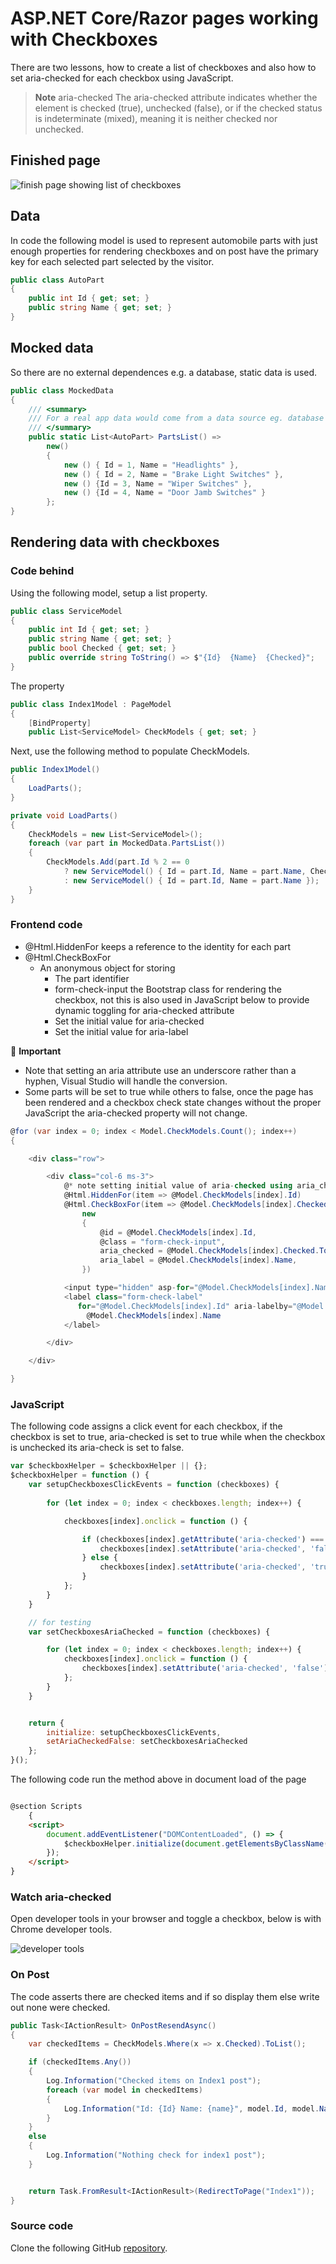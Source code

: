 # ASP.NET Core/Razor pages working with Checkboxes

There are two lessons, how to create a list of checkboxes and also how to set aria-checked for each checkbox using JavaScript.

> **Note**
> aria-checked The aria-checked attribute indicates whether the element is checked (true), unchecked (false), or if the checked status is indeterminate (mixed), meaning it is neither checked nor unchecked.

## Finished page

![finish page showing list of checkboxes](assets/figure1.png)

## Data

In code the following model is used to represent automobile parts with just enough properties for rendering checkboxes and on post have the primary key for each selected part selected by the visitor.

```csharp
public class AutoPart
{
    public int Id { get; set; }
    public string Name { get; set; }
}
```

## Mocked data

So there are no external dependences e.g. a database, static data is used.

```csharp
public class MockedData
{
    /// <summary>
    /// For a real app data would come from a data source eg. database
    /// </summary>
    public static List<AutoPart> PartsList() =>
        new()
        {
            new () { Id = 1, Name = "Headlights" },
            new () { Id = 2, Name = "Brake Light Switches" },
            new () {Id = 3, Name = "Wiper Switches" },
            new () {Id = 4, Name = "Door Jamb Switches" }
        };
}
```

## Rendering data with checkboxes

### Code behind

Using the following model, setup a list property.

```csharp
public class ServiceModel
{
    public int Id { get; set; }
    public string Name { get; set; }
    public bool Checked { get; set; }
    public override string ToString() => $"{Id}  {Name}  {Checked}";
}
```

The property

```csharp
public class Index1Model : PageModel
{
    [BindProperty]
    public List<ServiceModel> CheckModels { get; set; }
```

Next, use the following method to populate CheckModels.

```csharp
public Index1Model()
{
    LoadParts();
}

private void LoadParts()
{
    CheckModels = new List<ServiceModel>();
    foreach (var part in MockedData.PartsList())
    {
        CheckModels.Add(part.Id % 2 == 0
            ? new ServiceModel() { Id = part.Id, Name = part.Name, Checked = true }
            : new ServiceModel() { Id = part.Id, Name = part.Name });
    }
}
```

### Frontend code

- @Html.HiddenFor keeps a reference to the identity for each part
- @Html.CheckBoxFor
    - An anonymous object for storing
        - The part identifier
        - form-check-input the Bootstrap class for rendering the checkbox, not this is also used in JavaScript below to provide dynamic toggling for aria-checked attribute
        - Set the initial value for aria-checked
        - Set the initial value for aria-label

:stop_sign: **Important** 

- Note that setting an aria attribute use an underscore rather than a hyphen, Visual Studio will handle the conversion.
- Some parts will be set to true while others to false, once the page has been rendered and a checkbox check state changes without the proper JavaScript the aria-checked property will not change.

```csharp
@for (var index = 0; index < Model.CheckModels.Count(); index++)
{

    <div class="row">

        <div class="col-6 ms-3">
            @* note setting initial value of aria-checked using aria_checked*@
            @Html.HiddenFor(item => @Model.CheckModels[index].Id)
            @Html.CheckBoxFor(item => @Model.CheckModels[index].Checked,
                new
                {
                    @id = @Model.CheckModels[index].Id,
                    @class = "form-check-input",
                    aria_checked = @Model.CheckModels[index].Checked.ToString().ToLower(),
                    aria_label = @Model.CheckModels[index].Name,
                })

            <input type="hidden" asp-for="@Model.CheckModels[index].Name"/>
            <label class="form-check-label"
               for="@Model.CheckModels[index].Id" aria-labelby="@Model.CheckModels[index].Id">
                 @Model.CheckModels[index].Name
            </label>

        </div>

    </div>

}
```

### JavaScript

The following code assigns a click event for each checkbox, if the checkbox is set to true, aria-checked is set to true while when the checkbox is unchecked its aria-check is set to false.

```javascript
var $checkboxHelper = $checkboxHelper || {};
$checkboxHelper = function () {
    var setupCheckboxesClickEvents = function (checkboxes) {
        
        for (let index = 0; index < checkboxes.length; index++) {

            checkboxes[index].onclick = function () {

                if (checkboxes[index].getAttribute('aria-checked') === 'true') {
                    checkboxes[index].setAttribute('aria-checked', 'false');
                } else {
                    checkboxes[index].setAttribute('aria-checked', 'true');
                }
            };
        }
    }

    // for testing 
    var setCheckboxesAriaChecked = function (checkboxes) {

        for (let index = 0; index < checkboxes.length; index++) {
            checkboxes[index].onclick = function () {
                checkboxes[index].setAttribute('aria-checked', 'false');
            };
        }
    }


    return {
        initialize: setupCheckboxesClickEvents,
        setAriaCheckedFalse: setCheckboxesAriaChecked
    };
}();
```

The following code run the method above in document load of the page

```html

@section Scripts
    {
    <script>
        document.addEventListener("DOMContentLoaded", () => {
            $checkboxHelper.initialize(document.getElementsByClassName("form-check-input"));
        });
    </script>
}
```

### Watch aria-checked

Open developer tools in your browser and toggle a checkbox, below is with Chrome developer tools.

![developer tools](assets/figure2.png)

### On Post

The code asserts there are checked items and if so display them else write out none were checked.


```csharp
public Task<IActionResult> OnPostResendAsync()
{
    var checkedItems = CheckModels.Where(x => x.Checked).ToList();

    if (checkedItems.Any())
    {
        Log.Information("Checked items on Index1 post");
        foreach (var model in checkedItems)
        {
            Log.Information("Id: {Id} Name: {name}", model.Id, model.Name);
        }
    }
    else
    {
        Log.Information("Nothing check for index1 post");
    }


    return Task.FromResult<IActionResult>(RedirectToPage("Index1"));
}
```

### Source code

Clone the following GitHub [repository](https://github.com/karenpayneoregon/razor-pages-checkboxes).
